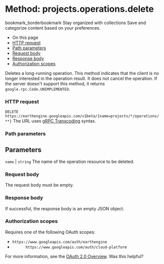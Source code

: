  
#  Method: projects.operations.delete 
bookmark_borderbookmark Stay organized with collections  Save and categorize content based on your preferences.
  * On this page
  * [HTTP request](https://developers.google.com/earth-engine/reference/rest/v1beta/projects.operations/delete#http-request)
  * [Path parameters](https://developers.google.com/earth-engine/reference/rest/v1beta/projects.operations/delete#path-parameters)
  * [Request body](https://developers.google.com/earth-engine/reference/rest/v1beta/projects.operations/delete#request-body)
  * [Response body](https://developers.google.com/earth-engine/reference/rest/v1beta/projects.operations/delete#response-body)
  * [Authorization scopes](https://developers.google.com/earth-engine/reference/rest/v1beta/projects.operations/delete#authorization-scopes)


Deletes a long-running operation. This method indicates that the client is no longer interested in the operation result. It does not cancel the operation. If the server doesn't support this method, it returns `google.rpc.Code.UNIMPLEMENTED`.
### HTTP request
`DELETE https://earthengine.googleapis.com/v1beta/{name=projects/*/operations/**}`
The URL uses [gRPC Transcoding](https://google.aip.dev/127) syntax.
### Path parameters
Parameters  
---  
`name` |  `string` The name of the operation resource to be deleted.  
### Request body
The request body must be empty.
### Response body
If successful, the response body is an empty JSON object.
### Authorization scopes
Requires one of the following OAuth scopes:
  * `https://www.googleapis.com/auth/earthengine`
  * `      https://www.googleapis.com/auth/cloud-platform`


For more information, see the [OAuth 2.0 Overview](https://developers.google.com/identity/protocols/OAuth2).
Was this helpful?
